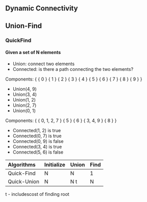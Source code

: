 ## Dynamic Connectivity

## Union-Find

### QuickFind

#### Given a set of N elements
- Union: connect two elements
- Connected: is there a path connecting the two elements?

Components: { { 0 } { 1 } { 2 } { 3 } { 4 } { 5 } { 6 } { 7 } { 8 } { 9 } }

- Union(4, 9)
- Union(3, 4)
- Union(1, 2)
- Union(2, 7)
- Union(0, 1)

Components: { { 0, 1, 2, 7 } { 5 } { 6 } { 3, 4, 9 } { 8 } }

- Connected(1, 2) is true
- Connected(0, 7) is true
- Connected(0, 9) is false
- Connected(3, 4) is true
- Connected(5, 6) is false


|Algorithms	       |   Initialize	|   Union    |   Find      |
|:-----------------|:---------------|:-----------|:------------|
|Quick-Find        |  N             |   N	     |   1         |
|Quick-Union       |  N             |   N t	     |   N         | 



t - includescost of finding root